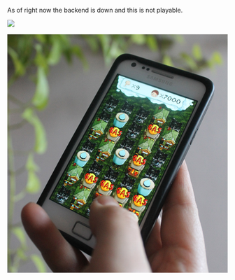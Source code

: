 As of right now the backend is down and this is not playable.

![](docs/fog.gif)

![](docs/palm.jpg)